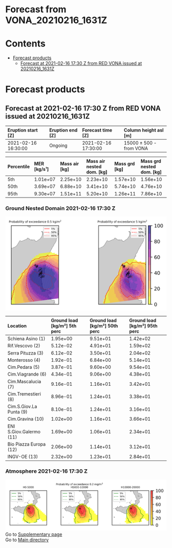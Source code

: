 
Forecast from VONA_20210216_1631Z
=================================

Contents
========

* [Forecast products](#forecast-products)
	* [Forecast at 2021-02-16 17:30 Z from RED VONA issued at 20210216_1631Z](#forecast-at-2021-02-16-1730-z-from-red-vona-issued-at-20210216_1631z)

# Forecast products

## Forecast at 2021-02-16 17:30 Z from RED VONA issued at 20210216_1631Z
  

|Eruption start [Z]|Eruption end [Z]|Forecast time [Z]|Column height asl [m]|
| :--- | :--- | :--- | :--- |
|2021-02-16 16:30:00|Ongoing|2021-02-16 17:30:00|15000 ± 500 - from VONA|
  
  

|Percentile|MER [kg/s¹]|Mass air [kg]|Mass air nested dom. [kg]|Mass grd [kg]|Mass grd nested dom. [kg]|
| :--- | :--- | :--- | :--- | :--- | :--- |
|5th|1.01e+07|2.25e+10|2.23e+10|1.57e+10|1.56e+10|
|50th|3.69e+07|6.88e+10|3.41e+10|5.74e+10|4.76e+10|
|95th|9.30e+07|1.51e+11|5.20e+10|1.26e+11|7.86e+10|
  

### Ground Nested Domain 2021-02-16 17:30 Z
  
![](./figures/probability_grd_2021_02_16_1730_grid_1_1.png)  
  
  
  
  
  
  
  
  
  
  
  
  

|Location|Ground load [kg/m²] 5th perc|Ground load [kg/m²] 50th perc|Ground load [kg/m²] 95th perc|
| :--- | :--- | :--- | :--- |
|Schiena Asino (1)|1.95e+00|9.51e+01|1.42e+02|
|Rif.Vescovo (2)|5.12e-02|4.91e+01|1.59e+02|
|Serra Pituzza (3)|6.12e-02|3.50e+01|2.04e+02|
|Monterosso (4)|1.92e-01|6.84e+00|5.14e+01|
|Cim.Pedara (5)|3.87e-01|9.60e+00|9.54e+01|
|Cim.Viagrande (6)|4.34e-01|9.06e+00|4.38e+01|
|Cim.Mascalucia (7)|9.16e-01|1.16e+01|3.42e+01|
|Cim.Tremestieri (8)|8.96e-01|1.24e+01|3.38e+01|
|Cim.S.Giov.La Punta (9)|8.10e-01|1.24e+01|3.16e+01|
|Cim.Gravina (10)|1.02e+00|1.16e+01|3.66e+01|
|ENI S.Giov.Galermo (11)|1.69e+00|1.06e+01|2.34e+01|
|Bio Piazza Europa (12)|2.06e+00|1.14e+01|3.12e+01|
|INGV-OE (13)|2.32e+00|1.23e+01|2.84e+01|
  

### Atmosphere 2021-02-16 17:30 Z
  
![](./figures/probability_air_2021_02_16_1730_grid_2_conclev_1_1.png)  
Go to [Supplementary page](Supplementary_page.md)  
Go to [Main directory](https://github.com/federicapardini/Real_time_ash_forecast)